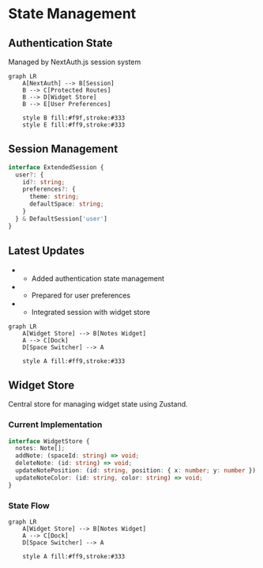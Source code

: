 # State Management

## Authentication State
Managed by NextAuth.js session system

```mermaid
graph LR
    A[NextAuth] --> B[Session]
    B --> C[Protected Routes]
    B --> D[Widget Store]
    B --> E[User Preferences]
    
    style B fill:#f9f,stroke:#333
    style E fill:#ff9,stroke:#333
```

## Session Management
```typescript
interface ExtendedSession {
  user?: {
    id?: string;
    preferences?: {
      theme: string;
      defaultSpace: string;
    }
  } & DefaultSession['user']
}
```

## Latest Updates
+ - Added authentication state management
+ - Prepared for user preferences
+ - Integrated session with widget store

```mermaid
graph LR
    A[Widget Store] --> B[Notes Widget]
    A --> C[Dock]
    D[Space Switcher] --> A
    
    style A fill:#ff9,stroke:#333
```

## Widget Store
Central store for managing widget state using Zustand.

### Current Implementation
```typescript
interface WidgetStore {
  notes: Note[];
  addNote: (spaceId: string) => void;
  deleteNote: (id: string) => void;
  updateNotePosition: (id: string, position: { x: number; y: number }) => void;
  updateNoteColor: (id: string, color: string) => void;
}
```

### State Flow
```mermaid
graph LR
    A[Widget Store] --> B[Notes Widget]
    A --> C[Dock]
    D[Space Switcher] --> A
    
    style A fill:#ff9,stroke:#333
```

